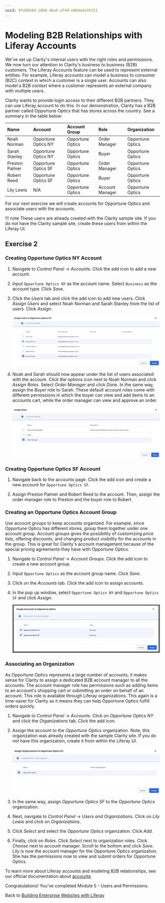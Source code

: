 ```yaml
---
uuid: 9fdd050d-28b6-46a5-af49-e864e4a35553
---
```

# Modeling B2B Relationships with Liferay Accounts

We've set up Clarity's internal users with the right roles and permissions. We now turn our attention to Clarity's business to business (B2B) customers. The Liferay Accounts feature can be used to represent external entities. For example, Liferay accounts can model a business to consumer (B2C) context in which a customer is a single user. Accounts can also model a B2B context where a customer represents an external company with multiple users.

Clarity wants to provide login access to their different B2B partners. They can use Liferay account to do this. In our demonstration, Clarity has a B2B partner called Opportune Optics that has stores across the country. See a summary in the table below:

| Name | Account | Account Group | Role | Organization |
|:--- |:--- |:--- |:--- |:--- |
| Noah Norman | Opportune Optics NY | Opportune Optics | Order Manager | Opportune Optics |
| Sarah Stanley | Opportune Optics NY | Opportune Optics | Buyer | Opportune Optics |
| Preston Palmer | Opportune Optics SF | Opportune Optics | Order Manager | Opportune Optics |
| Robert Reed | Opportune Optics SF | Opportune Optics | Buyer | Opportune Optics |
| Lily Lewis | N/A | Opportune Optics | Account Manager | Opportune Optics |

For our next exercise we will create accounts for Opportune Optics and associate users with the accounts.

!!! note
   These users are already created with the Clarity sample site. If you do not have the Clarity sample site, create these users from within the Liferay UI.

## Exercise 2

### Creating Opportune Optics NY Account

1. Navigate to _Control Panel_ &rarr; _Accounts_. Click the add icon to add a new account.

1. Input `Opportune Optics NY` as the account name. Select `Business` as the account type. Click _Save_.

1. Click the _Users_ tab and click the add icon to add new users. Click _Assign Users_ and select Noah Norman and Sarah Stanley from the list of users. Click _Assign_.

   ![Select the users to assign to the account.](./modeling-b2b-relationships-with-liferay-accounts/images/01.png)

1. Noah and Sarah should now appear under the list of users associated with the account. Click the options icon next to Noah Norman and click _Assign Roles_. Select _Order Manager_ and click _Done_. In the same way, assign the _Buyer_ role to Sarah. These default account roles come with different permissions in which the buyer can view and add items to an accounts cart, while the order manager can view and approve an order.

   ![Select the role to assign to an account user.](./modeling-b2b-relationships-with-liferay-accounts/images/02.png)

### Creating Opportune Optics SF Account

1. Navigate back to the accounts page. Click the add icon and create a new account for `Opportune Optics SF`.

1. Assign Preston Palmer and Robert Reed to the account. Then, assign the order manager role to Preston and the buyer role to Robert. 

### Creating an Opportune Optics Account Group

Use account groups to keep accounts organized. For example, since Opportune Optics has different stores, group them together under one account group. Account groups gives the possibility of customizing price lists, offering discounts, and changing product visibility for the accounts in the group. This is great for Clarity's account management because of the special pricing agreements they have with Opportune Optics. 

1. Navigate to _Control Panel_ &rarr; _Account Groups_. Click the add icon to create a new account group.

1. Input `Opportune Optics` as the account group name. Click _Save_.

1. Click on the _Accounts_ tab. Click the add icon to assign accounts.

1. In the pop up window, select `Opportune Optics NY` and `Opportune Optics SF` and click _Assign_.

   ![Select the accounts to assign to the account group.](./modeling-b2b-relationships-with-liferay-accounts/images/03.png)

### Associating an Organization

As Opportune Optics represents a large number of accounts, it makes sense for Clarity to assign a dedicated B2B account manager to all the accounts. The account manager role has permissions such as adding items to an account's shopping cart or submitting an order on behalf of an account. This role is available through Liferay organizations. This again is a time-saver for Clarity as it means they can help Opportune Optics fulfill orders quickly.

1. Navigate to _Control Panel_ &rarr; _Accounts_. Click on _Opportune Optics NY_ and click the _Organizations_ tab. Click the add icon.

1. Assign the account to the _Opportune Optics_ organization. Note, this organization was already created with the sample Clarity site. If you do not have this organization, create it from within the Liferay UI.

   ![Assign the account to the organization.](./modeling-b2b-relationships-with-liferay-accounts/images/04.png)

1. In the same way, assign _Opportune Optics SF_ to the _Opportune Optics_ organization.

1. Next, navigate to _Control Panel_ &rarr; _Users and Organizations_. Click on _Lily Lewis_ and click on _Organizations_. 

1. Click _Select_ and select the _Opportune Optics_ organization. Click _Add_.

1. Finally, click on _Roles_. Click _Select_ next to organization roles. Click _Choose_ next to account manager. Scroll to the bottom and click _Save_. Lily is now the account manager for the Opportune Optics organization. She has the permissions now to view and submit orders for Opportune Optics.

To learn more about Liferay accounts and modeling B2B relationships, see our official documentation about [accounts](https://learn.liferay.com/w/dxp/users-and-permissions/accounts)

Congratulations! You've completed Module 5 - Users and Permissions.

Back to [Building Enterprise Websites with Liferay](../../building-enterprise-websites-with-liferay.md)
